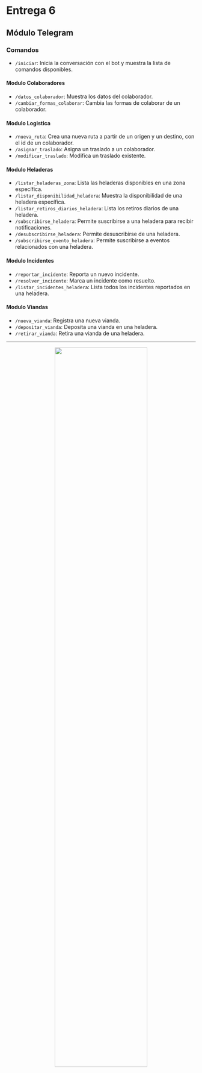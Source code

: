 # Entrega 6

## Módulo Telegram

### Comandos

- `/iniciar`: Inicia la conversación con el bot y muestra la lista de comandos disponibles.

#### Modulo Colaboradores
- `/datos_colaborador`: Muestra los datos del colaborador.
- `/cambiar_formas_colaborar`: Cambia las formas de colaborar de un colaborador.

#### Modulo Logistica
- `/nueva_ruta`: Crea una nueva ruta a partir de un origen y un destino, con el id de un colaborador.
- `/asignar_traslado`: Asigna un traslado a un colaborador.
- `/modificar_traslado`: Modifica un traslado existente.

#### Modulo Heladeras
- `/listar_heladeras_zona`: Lista las heladeras disponibles en una zona específica.
- `/listar_disponibilidad_heladera`: Muestra la disponibilidad de una heladera específica.
- `/listar_retiros_diarios_heladera`: Lista los retiros diarios de una heladera.
- `/subscribirse_heladera`: Permite suscribirse a una heladera para recibir notificaciones.
- `/desubscribirse_heladera`: Permite desuscribirse de una heladera.
- `/subscribirse_evento_heladera`: Permite suscribirse a eventos relacionados con una heladera.

#### Modulo Incidentes
- `/reportar_incidente`: Reporta un nuevo incidente.
- `/resolver_incidente`: Marca un incidente como resuelto.
- `/listar_incidentes_heladera`: Lista todos los incidentes reportados en una heladera.

#### Modulo Viandas
- `/nueva_vianda`: Registra una nueva vianda.
- `/depositar_vianda`: Deposita una vianda en una heladera.
- `/retirar_vianda`: Retira una vianda de una heladera.

<hr>
<div id="footer" align="center">
  <a href="https://www.frba.utn.edu.ar/">
  <img src="https://github.com/ddsutn-k3003/2024-tp-entrega-2-kenzogrosvald/assets/94919997/f35d82b8-fd1a-435a-b1d9-3aad2785b732" style="width:70%; height:auto;">
  </a>
</div>

